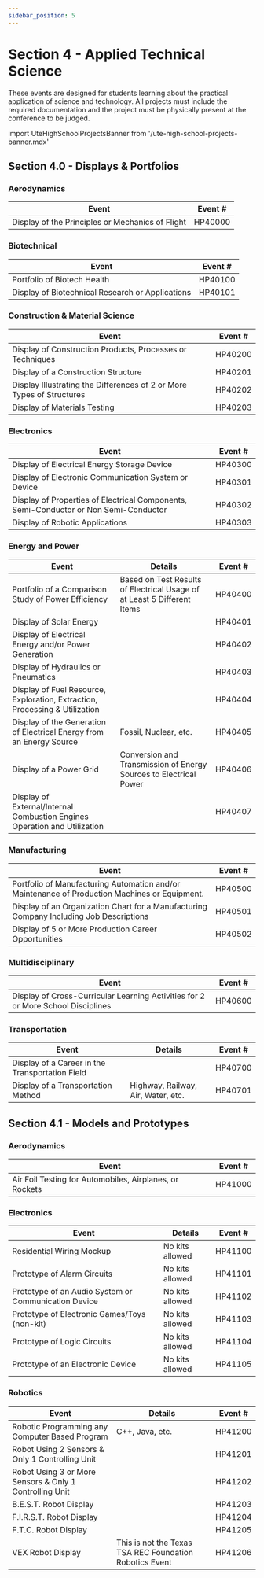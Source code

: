 ```yaml
---
sidebar_position: 5
---
```


# Section 4 - Applied Technical Science

These events are designed for students learning about the practical application of science and technology. All projects must include the required documentation and the project must be physically present at the conference to be judged.

import UteHighSchoolProjectsBanner from '/ute-high-school-projects-banner.mdx'

<UteHighSchoolProjectsBanner />

## Section 4.0 - Displays & Portfolios

### Aerodynamics

| Event                                            | Event # |
| ------------------------------------------------ | ------- |
| Display of the Principles or Mechanics of Flight | HP40000 |

### Biotechnical

| Event                                            | Event # |
| ------------------------------------------------ | ------- |
| Portfolio of Biotech Health                      | HP40100 |
| Display of Biotechnical Research or Applications | HP40101 |

### Construction & Material Science

| Event                                                                 | Event # |
| --------------------------------------------------------------------- | ------- |
| Display of Construction Products, Processes or Techniques             | HP40200 |
| Display of a Construction Structure                                   | HP40201 |
| Display Illustrating the Differences of 2 or More Types of Structures | HP40202 |
| Display of Materials Testing                                          | HP40203 |

### Electronics

| Event                                                                                | Event # |
| ------------------------------------------------------------------------------------ | ------- |
| Display of Electrical Energy Storage Device                                          | HP40300 |
| Display of Electronic Communication System or Device                                 | HP40301 |
| Display of Properties of Electrical Components, Semi-Conductor or Non Semi-Conductor | HP40302 |
| Display of Robotic Applications                                                      | HP40303 |

### Energy and Power

| Event                                                                       | Details                                                                 | Event # |
| --------------------------------------------------------------------------- | ----------------------------------------------------------------------- | ------- |
| Portfolio of a Comparison Study of Power Efficiency                         | Based on Test Results of Electrical Usage of at Least 5 Different Items | HP40400 |
| Display of Solar Energy                                                     |                                                                         | HP40401 |
| Display of Electrical Energy and/or Power Generation                        |                                                                         | HP40402 |
| Display of Hydraulics or Pneumatics                                         |                                                                         | HP40403 |
| Display of Fuel Resource, Exploration, Extraction, Processing & Utilization |                                                                         | HP40404 |
| Display of the Generation of Electrical Energy from an Energy Source        | Fossil, Nuclear, etc.                                                   | HP40405 |
| Display of a Power Grid                                                     | Conversion and Transmission of Energy Sources to Electrical Power       | HP40406 |
| Display of External/Internal Combustion Engines Operation and Utilization   |                                                                         | HP40407 |

### Manufacturing

| Event                                                                                         | Event # |
| --------------------------------------------------------------------------------------------- | ------- |
| Portfolio of Manufacturing Automation and/or Maintenance of Production Machines or Equipment. | HP40500 |
| Display of an Organization Chart for a Manufacturing Company Including Job Descriptions       | HP40501 |
| Display of 5 or More Production Career Opportunities                                          | HP40502 |

### Multidisciplinary

| Event                                                                            | Event # |
| -------------------------------------------------------------------------------- | ------- |
| Display of Cross-Curricular Learning Activities for 2 or More School Disciplines | HP40600 |

### Transportation

| Event                                           | Details                            | Event # |
| ----------------------------------------------- | ---------------------------------- | ------- |
| Display of a Career in the Transportation Field |                                    | HP40700 |
| Display of a Transportation Method              | Highway, Railway, Air, Water, etc. | HP40701 |

## Section 4.1 - Models and Prototypes

### Aerodynamics

| Event                                                   | Event # |
| ------------------------------------------------------- | ------- |
| Air Foil Testing for Automobiles, Airplanes, or Rockets | HP41000 |

### Electronics

| Event                                                | Details         | Event # |
| ---------------------------------------------------- | --------------- | ------- |
| Residential Wiring Mockup                            | No kits allowed | HP41100 |
| Prototype of Alarm Circuits                          | No kits allowed | HP41101 |
| Prototype of an Audio System or Communication Device | No kits allowed | HP41102 |
| Prototype of Electronic Games/Toys (non-kit)         | No kits allowed | HP41103 |
| Prototype of Logic Circuits                          | No kits allowed | HP41104 |
| Prototype of an Electronic Device                    | No kits allowed | HP41105 |

### Robotics

| Event                                                   | Details                                                 | Event # |
| ------------------------------------------------------- | ------------------------------------------------------- | ------- |
| Robotic Programming any Computer Based Program          | C++, Java, etc.                                         | HP41200 |
| Robot Using 2 Sensors & Only 1 Controlling Unit         |                                                         | HP41201 |
| Robot Using 3 or More Sensors & Only 1 Controlling Unit |                                                         | HP41202 |
| B.E.S.T. Robot Display                                  |                                                         | HP41203 |
| F.I.R.S.T. Robot Display                                |                                                         | HP41204 |
| F.T.C. Robot Display                                    |                                                         | HP41205 |
| VEX Robot Display                                       | This is not the Texas TSA REC Foundation Robotics Event | HP41206 |
